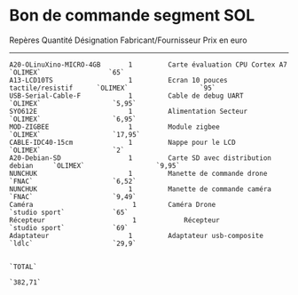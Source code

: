 Bon de commande segment SOL
============

Repères		Quantité	Désignation		Fabricant/Fournisseur		Prix en euro
----		----

	A20-OLinuXino-MICRO-4GB		  1			Carte évaluation CPU Cortex A7		   `OLIMEX`					`65`
	A13-LCD10TS		    		  1			Ecran 10 pouces tactile/resistif	  `OLIMEX`					`95`
	USB-Serial-Cable-F			  1			Cable de debug UART					  `OLIMEX`					`5,95`
	SYO612E						  1			Alimentation Secteur				  `OLIMEX`					`6,95`
	MOD-ZIGBEE					  1			Module zigbee						  `OLIMEX`					`17,95`
	CABLE-IDC40-15cm			  1			Nappe pour le LCD					  `OLIMEX`					`2`
	A20-Debian-SD				  1			Carte SD avec distribution debian	  `OLIMEX`					`9,95`
	NUNCHUK						  1			Manette de commande drone			  `FNAC`					`6,52`
	NUNCHUK						  1			Manette de commande caméra			  `FNAC`					`9,49`
	Caméra						   1		Caméra Drone						  `studio sport`			`65`
	Récepteur					   1			Récepteur							  `studio sport`			`69`
	Adaptateur					  1			Adaptateur usb-composite			  `ldlc`					`29,9`
				
																										`TOTAL`
																										`382,71`
